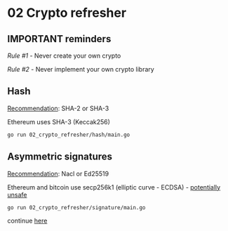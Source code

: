 # 02 Crypto refresher

## IMPORTANT reminders

_Rule #1_ - Never create your own crypto

_Rule #2_ - Never implement your own crypto library

## Hash

[Recommendation](http://latacora.singles/2018/04/03/cryptographic-right-answers.html#hashing-algorithm): SHA-2 or SHA-3

Ethereum uses SHA-3 (Keccak256)

```bash
go run 02_crypto_refresher/hash/main.go
```

## Asymmetric signatures

[Recommendation](http://latacora.singles/2018/04/03/cryptographic-right-answers.html#asymmetric-signatures): Nacl or Ed25519

Ethereum and bitcoin use secp256k1 (elliptic curve - ECDSA) - [potentially unsafe](https://safecurves.cr.yp.to/)

```bash
go run 02_crypto_refresher/signature/main.go
```

continue [here](https://github.com/vincentserpoul/prez-ethereum-dev/blob/master/03_ethereum/README.md)
